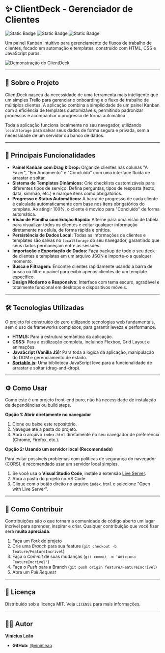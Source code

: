 # ✨ ClientDeck - Gerenciador de Clientes

![Static Badge](https://img.shields.io/badge/status-conclu%C3%ADdo-green)
![Static Badge](https://img.shields.io/badge/licen%C3%A7a-MIT-blue)
![Static Badge](https://img.shields.io/badge/tech-Vanilla_JS-yellow)

Um painel Kanban intuitivo para gerenciamento de fluxos de trabalho de clientes, focado em automação e templates, construído com HTML, CSS e JavaScript puros.

![Demonstração do ClientDeck](caminho/para/sua/imagem.gif)

---

## 🚀 Sobre o Projeto

ClientDeck nasceu da necessidade de uma ferramenta mais inteligente que um simples Trello para gerenciar o onboarding e o fluxo de trabalho de múltiplos clientes. A aplicação combina a simplicidade de um painel Kanban com a eficiência de templates customizáveis, permitindo padronizar processos e acompanhar o progresso de forma automática.

Toda a aplicação funciona localmente no seu navegador, utilizando `localStorage` para salvar seus dados de forma segura e privada, sem a necessidade de um servidor ou banco de dados.

---

## 🎯 Principais Funcionalidades

* **Painel Kanban com Drag & Drop:** Organize clientes nas colunas "A Fazer", "Em Andamento" e "Concluído" com uma interface fluida de arrastar e soltar.
* **Sistema de Templates Dinâmicos:** Crie checklists customizáveis para diferentes tipos de serviço. Defina perguntas, tipos de resposta (texto, data, sim/não, etc.) e marque itens como obrigatórios.
* **Progresso e Status Automáticos:** A barra de progresso de cada cliente é calculada automaticamente com base nos itens obrigatórios do template. Ao atingir 100%, o cliente é movido para "Concluído" de forma automática.
* **Visão de Planilha com Edição Rápida:** Alterne para uma visão de tabela para visualizar todos os clientes e editar qualquer informação diretamente na célula, de forma rápida e prática.
* **Persistência de Dados Local:** Todas as informações de clientes e templates são salvas no `localStorage` do seu navegador, garantindo que seus dados permaneçam entre as sessões.
* **Importação e Exportação de Dados:** Faça backup de todo o seu deck de clientes e templates em um arquivo JSON e importe-o a qualquer momento.
* **Busca e Filtragem:** Encontre clientes rapidamente usando a barra de busca ou filtre o painel para exibir apenas clientes de um template específico.
* **Design Moderno e Responsivo:** Interface com tema escuro, agradável e totalmente funcional em desktops e dispositivos móveis.

---

## 🛠️ Tecnologias Utilizadas

O projeto foi construído do zero utilizando tecnologias web fundamentais, sem o uso de frameworks complexos, para garantir leveza e performance.

* **HTML5:** Para a estrutura semântica da aplicação.
* **CSS3:** Para a estilização completa, incluindo Flexbox, Grid Layout e animações.
* **JavaScript (Vanilla JS):** Para toda a lógica da aplicação, manipulação do DOM e gerenciamento de estado.
* **[Sortable.js](https://github.com/SortableJS/Sortable):** Uma biblioteca JavaScript leve para a funcionalidade de arrastar e soltar (drag-and-drop).

---

## ⚙️ Como Usar

Como este é um projeto front-end puro, não há necessidade de instalação de dependências ou build steps.

**Opção 1: Abrir diretamente no navegador**

1.  Clone ou baixe este repositório.
2.  Navegue até a pasta do projeto.
3.  Abra o arquivo `index.html` diretamente no seu navegador de preferência (Chrome, Firefox, etc.).

**Opção 2: Usando um servidor local (Recomendado)**

Para evitar possíveis problemas com políticas de segurança do navegador (CORS), é recomendado usar um servidor local simples.

1.  Se você usa o **Visual Studio Code**, instale a extensão [Live Server](https://marketplace.visualstudio.com/items?itemName=ritwickdey.LiveServer).
2.  Abra a pasta do projeto no VS Code.
3.  Clique com o botão direito no arquivo `index.html` e selecione "Open with Live Server".

---

## 🤝 Como Contribuir

Contribuições são o que tornam a comunidade de código aberto um lugar incrível para aprender, inspirar e criar. Qualquer contribuição que você fizer será **muito apreciada**.

1.  Faça um *Fork* do projeto
2.  Crie uma *Branch* para sua feature (`git checkout -b feature/FeatureIncrivel`)
3.  Faça o *Commit* de suas mudanças (`git commit -m 'Adiciona FeatureIncrivel'`)
4.  Faça o *Push* para a Branch (`git push origin feature/FeatureIncrivel`)
5.  Abra um *Pull Request*

---

## 📄 Licença

Distribuído sob a licença MIT. Veja `LICENSE` para mais informações.

---

## 👨‍💻 Autor

**Vinícius Leão**

* **GitHub:** [@vininleao](https://github.com/vininleao)
